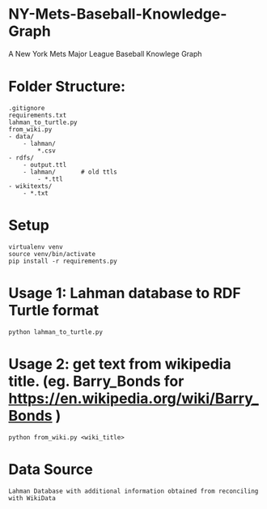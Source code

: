 # NY-Mets-Baseball-Knowledge-Graph
A New York Mets Major League Baseball Knowlege Graph

# Folder Structure:
    .gitignore
    requirements.txt
    lahman_to_turtle.py
    from_wiki.py
    - data/
        - lahman/
            *.csv
    - rdfs/
        - output.ttl
        - lahman/       # old ttls
            - *.ttl
    - wikitexts/
        - *.txt

# Setup
```
virtualenv venv 
source venv/bin/activate
pip install -r requirements.py
```

# Usage 1: Lahman database to RDF Turtle format
```
python lahman_to_turtle.py
```

# Usage 2: get text from wikipedia title. (eg. Barry_Bonds for https://en.wikipedia.org/wiki/Barry_Bonds )
```
python from_wiki.py <wiki_title>
```

# Data Source
    Lahman Database with additional information obtained from reconciling with WikiData
